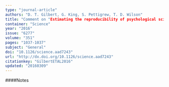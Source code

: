 ```yaml
---
type: "journal-article"
authors: "D. T. Gilbert, G. King, S. Pettigrew, T. D. Wilson"
title: "Comment on "Estimating the reproducibility of psychological science""
container: "Science"
year: "2016"
issue: "6277"
volume: "351"
pages: "1037-1037"
subject: "General"
doi: "10.1126/science.aad7243"
url: "http://dx.doi.org/10.1126/science.aad7243"
citationkey: "GilbertETAL2016"
updated: "20160309"
---
```


####Notes
